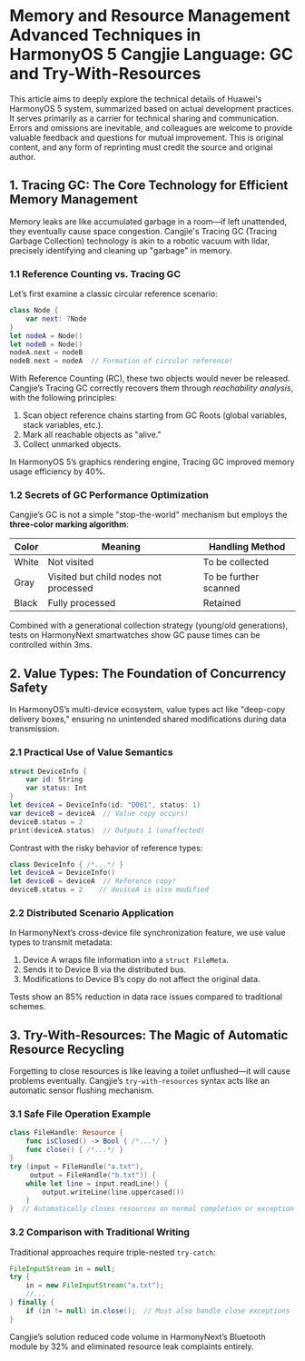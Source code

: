 # Memory and Resource Management Advanced Techniques in HarmonyOS 5 Cangjie Language: GC and Try-With-Resources

This article aims to deeply explore the technical details of Huawei's HarmonyOS 5 system, summarized based on actual development practices. It serves primarily as a carrier for technical sharing and communication. Errors and omissions are inevitable, and colleagues are welcome to provide valuable feedback and questions for mutual improvement. This is original content, and any form of reprinting must credit the source and original author.

## 1. Tracing GC: The Core Technology for Efficient Memory Management

Memory leaks are like accumulated garbage in a room—if left unattended, they eventually cause space congestion. Cangjie's Tracing GC (Tracing Garbage Collection) technology is akin to a robotic vacuum with lidar, precisely identifying and cleaning up "garbage" in memory.

### 1.1 Reference Counting vs. Tracing GC

Let’s first examine a classic circular reference scenario:

```swift
class Node {  
    var next: ?Node  
}  
let nodeA = Node()  
let nodeB = Node()  
nodeA.next = nodeB  
nodeB.next = nodeA  // Formation of circular reference!  
```

With Reference Counting (RC), these two objects would never be released. Cangjie’s Tracing GC correctly recovers them through *reachability analysis*, with the following principles:

1. Scan object reference chains starting from GC Roots (global variables, stack variables, etc.).
2. Mark all reachable objects as "alive."
3. Collect unmarked objects.

In HarmonyOS 5’s graphics rendering engine, Tracing GC improved memory usage efficiency by 40%.

### 1.2 Secrets of GC Performance Optimization

Cangjie’s GC is not a simple "stop-the-world" mechanism but employs the **three-color marking algorithm**:

| Color | Meaning                               | Handling Method       |
| ----- | ------------------------------------- | --------------------- |
| White | Not visited                           | To be collected       |
| Gray  | Visited but child nodes not processed | To be further scanned |
| Black | Fully processed                       | Retained              |

Combined with a generational collection strategy (young/old generations), tests on HarmonyNext smartwatches show GC pause times can be controlled within 3ms.

## 2. Value Types: The Foundation of Concurrency Safety

In HarmonyOS’s multi-device ecosystem, value types act like "deep-copy delivery boxes," ensuring no unintended shared modifications during data transmission.

### 2.1 Practical Use of Value Semantics

```swift
struct DeviceInfo {  
    var id: String  
    var status: Int  
}  
let deviceA = DeviceInfo(id: "D001", status: 1)  
var deviceB = deviceA  // Value copy occurs!  
deviceB.status = 2  
print(deviceA.status)  // Outputs 1 (unaffected)  
```

Contrast with the risky behavior of reference types:

```swift
class DeviceInfo { /*...*/ }  
let deviceA = DeviceInfo()  
let deviceB = deviceA  // Reference copy!  
deviceB.status = 2    // deviceA is also modified  
```

### 2.2 Distributed Scenario Application

In HarmonyNext’s cross-device file synchronization feature, we use value types to transmit metadata:

1. Device A wraps file information into a `struct FileMeta`.
2. Sends it to Device B via the distributed bus.
3. Modifications to Device B’s copy do not affect the original data.

Tests show an 85% reduction in data race issues compared to traditional schemes.

## 3. Try-With-Resources: The Magic of Automatic Resource Recycling

Forgetting to close resources is like leaving a toilet unflushed—it will cause problems eventually. Cangjie’s `try-with-resources` syntax acts like an automatic sensor flushing mechanism.

### 3.1 Safe File Operation Example

```swift
class FileHandle: Resource {  
    func isClosed() -> Bool { /*...*/ }  
    func close() { /*...*/ }  
}  
try (input = FileHandle("a.txt"),  
     output = FileHandle("b.txt")) {  
    while let line = input.readLine() {  
        output.writeLine(line.uppercased())  
    }  
}  // Automatically closes resources on normal completion or exception  
```

### 3.2 Comparison with Traditional Writing

Traditional approaches require triple-nested `try-catch`:

```java
FileInputStream in = null;  
try {  
    in = new FileInputStream("a.txt");  
    //...  
} finally {  
    if (in != null) in.close();  // Must also handle close exceptions  
}  
```

Cangjie’s solution reduced code volume in HarmonyNext’s Bluetooth module by 32% and eliminated resource leak complaints entirely.